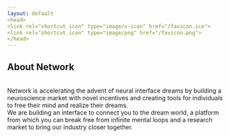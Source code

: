 ```yaml
---
layout: default
<head>
<link rel="shortcut icon" type="image/x-icon" href="/favicon.ico">
<link rel="shortcut icon" type="image/png" href="/favicon.png">
</head>
---
```


<h2>About Network</h2>
<br>
Network is accelerating the advent of neural interface dreams by building a neuroscience market with novel incentives and creating tools for individuals to free their mind and realize their dreams.
<br>
We are building an interface to connect you to the dream world, a platform from which you can break free from infinite mental loops and a research market to bring our industry closer together.
